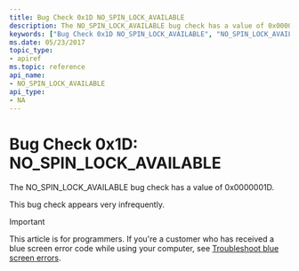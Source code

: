 ```yaml
---
title: Bug Check 0x1D NO_SPIN_LOCK_AVAILABLE
description: The NO_SPIN_LOCK_AVAILABLE bug check has a value of 0x0000001D.This bug check appears very infrequently.
keywords: ["Bug Check 0x1D NO_SPIN_LOCK_AVAILABLE", "NO_SPIN_LOCK_AVAILABLE"]
ms.date: 05/23/2017
topic_type:
- apiref
ms.topic: reference
api_name:
- NO_SPIN_LOCK_AVAILABLE
api_type:
- NA
---
```


# Bug Check 0x1D: NO\_SPIN\_LOCK\_AVAILABLE


The NO\_SPIN\_LOCK\_AVAILABLE bug check has a value of 0x0000001D.

This bug check appears very infrequently.

> [!IMPORTANT]
> This article is for programmers. If you're a customer who has received a blue screen error code while using your computer, see [Troubleshoot blue screen errors](https://www.windows.com/stopcode).


 

 




